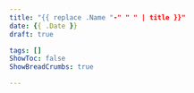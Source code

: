 ```yaml
---
title: "{{ replace .Name "-" " " | title }}"
date: {{ .Date }}
draft: true

tags: []
ShowToc: false
ShowBreadCrumbs: true

---
```


